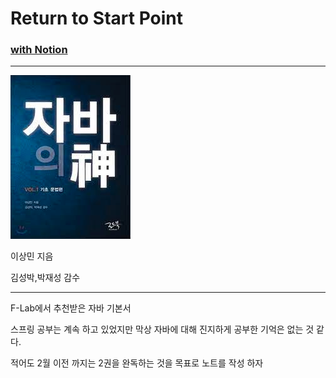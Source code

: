 # Return to Start Point 
### <a href="https://deadwhale.notion.site/JAVA-93306b0159844e2e956b34853291d445">with Notion</a>

---
![img.png](img.png)

이상민 지음

김성박,박재성 감수

---

F-Lab에서 추천받은 자바 기본서

스프링 공부는 계속 하고 있었지만 막상 자바에 대해 진지하게 공부한 기억은 없는 것 같다.

적어도 2월 이전 까지는 2권을 완독하는 것을 목표로 노트를 작성 하자

